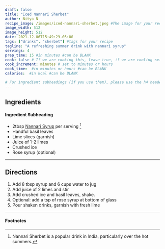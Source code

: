 ```yaml
---
draft: false
title: "Iced Nannari Sherbet"
author: Nitya N
recipe_image: /images/iced-nannari-sherbet.jpeg #The image for your recipe
image_width: 512
image_height: 512
date: 2021-12-06T15:49:29-05:00
tags: ["drinks", "sherbet"] #tags for your recipe
tagline: "A refreshing summer drink with nannari syrup"
servings: 4
prep_time: 15 #in minutes #can be BLANK
cook: false # If we are cooking this, leave true, if we are cooling set to false
cook_increment: minutes # set to minutes or hours
cook_time:  #in minutes or hours #can be BLANK
calories:  #in kcal #can be BLANK

# For ingredient subheadings (if you use them), please use the h4 header.  For print view I have those elements targeted
---
```



## Ingredients

#### Ingredient Subheading

- 2tbsp [Nannari Syrup](https://www.amazon.com/777-Nannari-Sharbat-Natural-Refreshing/dp/B07TY1MNZL/ref=sr_1_1) per serving [^1]
- Handful basil leaves 
- Lime slices (garnish)
- Juice of 1-2 limes
- Crushed ice
- Rose syrup (optional)

---

## Directions

1. Add 8 tbsp syrup and 6 cups water to jug
2. Add juice of 2 limes and stir
3. Add crushed ice and basil leaves, shake.
4. Optional: add a tsp of rose syrup at bottom of glass
5. Pour shaken drinks, garnish with fresh lime

---

#### Footnotes

[^1]: Nannari Sherbet is a popular drink in India, particularly over the hot summers.
